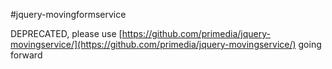 #jquery-movingformservice

DEPRECATED, please use [https://github.com/primedia/jquery-movingservice/](https://github.com/primedia/jquery-movingservice/) going forward

